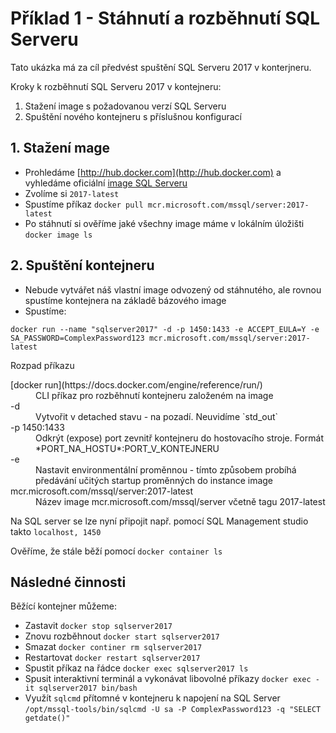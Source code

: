 # Příklad 1 - Stáhnutí a rozběhnutí SQL Serveru

Tato ukázka má za cíl předvést spuštění SQL Serveru 2017 v konterjneru.

Kroky k rozběhnutí SQL Serveru 2017 v kontejneru: 

1. Stažení image s požadovanou verzí SQL Serveru
2. Spuštění nového kontejneru s příslušnou konfigurací

## 1. Stažení mage

- Prohledáme [http://hub.docker.com](http://hub.docker.com) a vyhledáme oficiální [image SQL Serveru](https://hub.docker.com/_/microsoft-mssql-server)
- Zvolíme si `2017-latest`
- Spustíme příkaz `docker pull mcr.microsoft.com/mssql/server:2017-latest`
- Po stáhnutí si ověříme jaké všechny image máme v lokálním úložišti `docker image ls`

## 2. Spuštění kontejneru

- Nebude vytvářet náš vlastní image odvozený od stáhnutého, ale rovnou spustíme kontejnera na základě bázového image
- Spustíme: 

```batchfile
docker run --name "sqlserver2017" -d -p 1450:1433 -e ACCEPT_EULA=Y -e SA_PASSWORD=ComplexPassword123 mcr.microsoft.com/mssql/server:2017-latest
``` 

Rozpad příkazu 

<dl>
  <dt>[docker run](https://docs.docker.com/engine/reference/run/)</dt>
  <dd>CLI příkaz pro rozběhnutí kontejneru založeném na image</dd>
  <dt>-d</dt>
  <dd>Vytvořit v detached stavu - na pozadí. Neuvidíme `std_out`</dd>
 <dt>-p 1450:1433</dt>
  <dd>Odkrýt (expose) port zevnitř kontejneru do hostovacího stroje. Formát *PORT_NA_HOSTU*:PORT_V_KONTEJNERU </dd>
 <dt>-e </dt>
  <dd>Nastavit environmentální proměnnou - tímto způsobem probíhá předávání učitých startup proměnných do instance image</dd>
 <dt>mcr.microsoft.com/mssql/server:2017-latest</dt>
  <dd> Název image mcr.microsoft.com/mssql/server včetně tagu 2017-latest</dd>
</dl>

Na SQL server se lze nyní připojit např. pomocí SQL Management studio takto `localhost, 1450`

Ověříme, že stále běží pomocí `docker container ls`

## Následné činnosti

Běžící kontejner můžeme:

- Zastavit `docker stop sqlserver2017`
- Znovu rozběhnout `docker start sqlserver2017`
- Smazat `docker continer rm sqlserver2017`
- Restartovat `docker restart sqlserver2017`
- Spustit příkaz na řádce `docker exec sqlserver2017 ls`
- Spusit interaktivní terminál a vykonávat libovolné příkazy `docker exec -it sqlserver2017 bin/bash`
- Využít `sqlcmd` přítomné v kontejneru k napojení na SQL Server `/opt/mssql-tools/bin/sqlcmd -U sa -P ComplexPassword123 -q "SELECT getdate()"`








